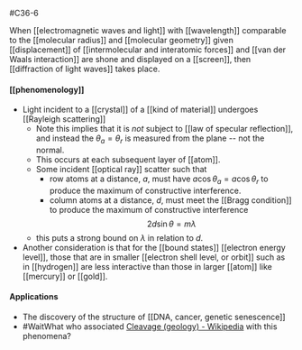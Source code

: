 #C36-6

When [[electromagnetic waves and light]] with [[wavelength]] comparable to the [[molecular radius]] and [[molecular geometry]] given [[displacement]] of [[intermolecular and interatomic forces]] and [[van der Waals interaction]] are shone and displayed on a [[screen]], then [[diffraction of light waves]] takes place.

#### [[phenomenology]]
- Light incident to a [[crystal]] of a [[kind of material]] undergoes [[Rayleigh scattering]]
	- Note this implies that it is *not* subject to [[law of specular reflection]], and instead the $\theta_a = \theta_r$ is measured from the plane -- not the normal.
	- This occurs at each subsequent layer of [[atom]].
	- Some incident [[optical ray]] scatter such that 
		- row atoms at a distance, $a$, must have $a\cos\theta_a=a\cos\theta_r$ to produce the maximum of constructive interference.
		- column atoms at a distance, $d$, must meet the [[Bragg condition]] to produce the maximum of constructive interference $$2d\sin\theta=m\lambda$$
	- this puts a strong bound on $\lambda$ in relation to $d$.
- Another consideration is that for the [[bound states]] [[electron energy level]], those that are in smaller [[electron shell level, or orbit]] such as in [[hydrogen]] are less interactive than those in larger [[atom]] like [[mercury]] or [[gold]].


#### Applications
- The discovery of the structure of [[DNA, cancer, genetic senescence]]
- #WaitWhat who associated [Cleavage (geology) - Wikipedia](https://en.wikipedia.org/wiki/Cleavage_(geology)) with this phenomena?
